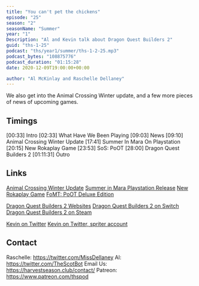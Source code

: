 ```yaml
---
title: "You can't pet the chickens"
episode: "25"
season: "2"
seasonName: "Summer"
year: "1"
Description: "Al and Kevin talk about Dragon Quest Builders 2"
guid: "ths-1-25"
podcast: "ths/year1/summer/ths-1-2-25.mp3"
podcast_bytes: "108875776"
podcast_duration: "01:15:28"
date: 2020-12-09T19:00:00+00:00

author: "Al McKinlay and Raschelle Dellaney"
---
```


We also get into the Animal Crossing Winter update, and a few more pieces of news of upcoming games.

## Timings

[00:33] Intro
[02:33] What Have We Been Playing
[09:03] News
[09:10] Animal Crossing Winter Update
[17:41] Summer In Mara On Playstation
[20:15] New Rokaplay Game
[23:53] SoS: PoOT
[28:00] Dragon Quest Builders 2
[01:11:31] Outro

## Links

[Animal Crossing Winter Update](https://twitter.com/animalcrossing/status/1328699747297857539)
[Summer in Mara Playstation Release](https://twitter.com/chibigstudio/status/1331637099750109184)
[New Rokaplay Game](https://twitter.com/rokaplayHQ/status/1331223853301960708)
[FoMT: PoOT Deluxe Edition](https://twitter.com/marvelous_games/status/1334529640728305666)

[Dragon Quest Builders 2 Websites](https://dragonquest.square-enix-games.com/builders2/en-gb/home/)
[Dragon Quest Builders 2 on Switch](https://www.nintendo.com/games/detail/dragon-quest-builders-2-switch/)
[Dragon Quest Builders 2 on Steam](https://store.steampowered.com/app/1072420/DRAGON_QUEST_BUILDERS_2/)

[Kevin on Twitter](https://twitter.com/koopaprez)
[Kevin on Twitter, spriter account](https://twitter.com/SpriterSquared)

## Contact

Raschelle: https://twitter.com/MissDellaney
Al: https://twitter.com/TheScotBot
Email Us: https://harvestseason.club/contact/
Patreon: https://www.patreon.com/thspod
